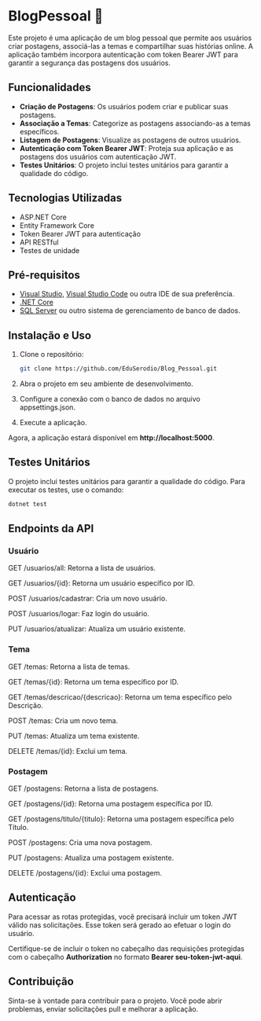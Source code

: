 # BlogPessoal 📝

Este projeto é uma aplicação de um blog pessoal que permite aos usuários criar postagens, associá-las a temas e compartilhar suas histórias online. A aplicação também incorpora autenticação com token Bearer JWT para garantir a segurança das postagens dos usuários.

## Funcionalidades

- **Criação de Postagens**: Os usuários podem criar e publicar suas postagens.
- **Associação a Temas**: Categorize as postagens associando-as a temas específicos.
- **Listagem de Postagens**: Visualize as postagens de outros usuários.
- **Autenticação com Token Bearer JWT**: Proteja sua aplicação e as postagens dos usuários com autenticação JWT.
- **Testes Unitários**: O projeto inclui testes unitários para garantir a qualidade do código.

## Tecnologias Utilizadas

- ASP.NET Core
- Entity Framework Core
- Token Bearer JWT para autenticação
- API RESTful
- Testes de unidade

## Pré-requisitos

- [Visual Studio](https://visualstudio.microsoft.com/), [Visual Studio Code](https://code.visualstudio.com/) ou outra IDE de sua preferência.
- [.NET Core](https://dotnet.microsoft.com/download/dotnet-core)
- [SQL Server](https://www.microsoft.com/en-us/sql-server/sql-server-downloads) ou outro sistema de gerenciamento de banco de dados.

## Instalação e Uso

1. Clone o repositório:

   ```bash
   git clone https://github.com/EduSerodio/Blog_Pessoal.git
   ```
2. Abra o projeto em seu ambiente de desenvolvimento.

3. Configure a conexão com o banco de dados no arquivo appsettings.json.

4. Execute a aplicação.

Agora, a aplicação estará disponível em **http://localhost:5000**.

## Testes Unitários

O projeto inclui testes unitários para garantir a qualidade do código. Para executar os testes, use o comando:
```bash
dotnet test
```
## Endpoints da API

### Usuário

GET /usuarios/all: Retorna a lista de usuários.

GET /usuarios/{id}: Retorna um usuário específico por ID.

POST /usuarios/cadastrar: Cria um novo usuário.

POST /usuarios/logar: Faz login do usuário.

PUT /usuarios/atualizar: Atualiza um usuário existente.

### Tema

GET /temas: Retorna a lista de temas.

GET /temas/{id}: Retorna um tema específico por ID.

GET /temas/descricao/{descricao}: Retorna um tema específico pelo Descrição.

POST /temas: Cria um novo tema.

PUT /temas: Atualiza um tema existente.

DELETE /temas/{id}: Exclui um tema.

### Postagem

GET /postagens: Retorna a lista de postagens.

GET /postagens/{id}: Retorna uma postagem específica por ID.

GET /postagens/titulo/{titulo}: Retorna uma postagem específica pelo Título.

POST /postagens: Cria uma nova postagem.

PUT /postagens: Atualiza uma postagem existente.

DELETE /postagens/{id}: Exclui uma postagem.

## Autenticação

Para acessar as rotas protegidas, você precisará incluir um token JWT válido nas solicitações. Esse token será gerado ao efetuar o login do usuário.

Certifique-se de incluir o token no cabeçalho das requisições protegidas com o cabeçalho **Authorization** no formato **Bearer seu-token-jwt-aqui**.

## Contribuição

Sinta-se à vontade para contribuir para o projeto. Você pode abrir problemas, enviar solicitações pull e melhorar a aplicação.
